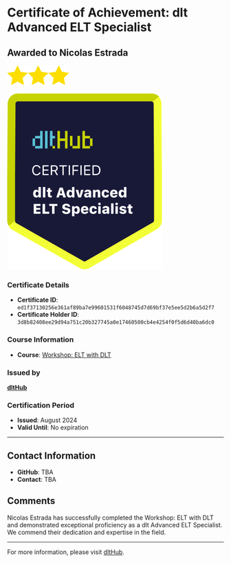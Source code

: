 
# Certificate of Achievement: dlt Advanced ELT Specialist

## Awarded to **Nicolas Estrada**

<img src="../badges/star.png" width="48"><img src="../badges/star.png" width="48"><img src="../badges/star.png" width="48">

![Course Image](../badges/advanced_etl_specialist.png)

### Certificate Details
- **Certificate ID**: `ed1f37130256e361af89ba7e99601531f6048745d7d69bf37e5ee5d2b6a5d2f7`
- **Certificate Holder ID**: `3d8b82408ee29d94a751c20b327745a0e17460500cb4e4254f0f5d6d40ba6dc0`

### Course Information
- **Course**: [Workshop: ELT with DLT](https://github.com/dlt-hub/dlthub-education/tree/main/workshops/workshop_august_2024)

### Issued by
[**dltHub**](https://dlthub.com/) 

### Certification Period
- **Issued**: August 2024
- **Valid Until**: No expiration

---

## Contact Information
- **GitHub**: TBA
- **Contact**: TBA

## Comments
Nicolas Estrada has successfully completed the Workshop: ELT with DLT and demonstrated exceptional proficiency as a dlt Advanced ELT Specialist. We commend their dedication and expertise in the field.

---

For more information, please visit [dltHub](https://dlthub.com/).
    